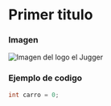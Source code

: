 # Primer titulo
### Imagen
![Imagen del logo el Jugger](https://static.wikia.nocookie.net/nazizombiesplus/images/0/06/Jugger-Nog.png/revision/latest?cb=20110412005825)
### Ejemplo de codigo
``` java
int carro = 0;
```
